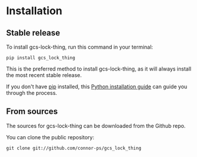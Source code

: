 # Installation

## Stable release

To install gcs-lock-thing, run this command in your terminal:

```
pip install gcs_lock_thing
```

This is the preferred method to install gcs-lock-thing, as it will always install the most recent stable release.

If you don't have [pip](https://pip.pypa.io) installed, this [Python installation guide](http://docs.python-guide.org/en/latest/starting/installation/) can guide you through the process.

## From sources

The sources for gcs-lock-thing can be downloaded from the Github repo.

You can clone the public repository:

```
git clone git://github.com/connor-ps/gcs_lock_thing
```
